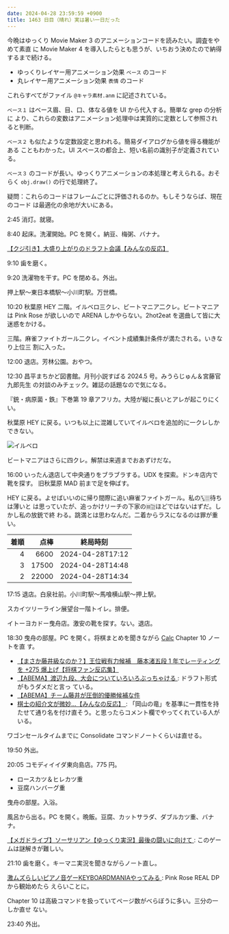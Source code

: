 ```yaml
---
date: 2024-04-28 23:59:59 +0900
title: 1463 日目（晴れ）実は暑い一日だった
---
```


今晩はゆっくり Movie Maker 3 のアニメーションコードを読みたい。調査をやめて素直
に Movie Maker 4 を導入したらとも思うが、いちおう決めたので納得するまで続ける。

* ゆっくりレイヤー用アニメーション効果 `ベース` のコード
* 丸レイヤー用アニメーション効果 `表情` のコード

これらすべてがファイル `@キャラ素材.anm` に記述されている。

`ベース１` はベース眉、目、口、体なる値を UI から代入する。簡単な grep の分析に
より、これらの変数はアニメーション処理中は実質的に定数として参照されると判断。

`ベース２` も似たような定数設定と思われる。簡易ダイアログから値を得る機能がある
こともわかった。UI スペースの都合上、短い名前の識別子が定義されている。

`ベース３` のコードが長い。ゆっくりアニメーションの本処理と考えられる。おそらく
`obj.draw()` の行で処理終了。

疑問：これらのコードはフレームごとに評価されるのか。もしそうならば、現在のコード
は最適化の余地が大いにある。

2:45 消灯。就寝。

8:40 起床。洗濯開始。PC を開く。納豆、梅粥、バナナ。

[【クジ引き】大盛り上がりのドラフト会議【みんなの反応】
](https://www.youtube.com/watch?v=IF4h7FU7J7o)

9:10 歯を磨く。

9:20 洗濯物を干す。PC を閉める。外出。

押上駅～東日本橋駅～小川町駅。万世橋。

10:20 秋葉原 HEY 二階。イルベロ三クレ、ビートマニア二クレ。ビートマニアは
Pink Rose が欲しいので ARENA しかやらない。2hot2eat を選曲して皆に大迷惑をかける。

三階。麻雀ファイトガール二クレ。イベント成績集計条件が満たされる。いきなり上位三
割に入った。

12:00 退店。芳林公園。おやつ。

12:30 昌平まちかど図書館。月刊小説すばる 2024.5 号。みうらじゅん＆宮藤官九郎先生
の対談のみチェック。雑誌の話題なので気になる。

『銃・病原菌・鉄』下巻第 19 章アフリカ。大陸が縦に長いとアレが起こりにくい。

秋葉原 HEY に戻る。いつも以上に混雑していてイルベロを追加的に一クレしかできない。

![イルベロ](https://pbs.twimg.com/media/GMPiWWabMAASuNT?format=jpg&name=small)

ビートマニアはさらに四クレ。解禁は来週までおあずけだな。

16:00 いったん退店して中央通りをブラブラする。UDX を探索。ドンキ店内で靴を探す。
旧秋葉原 MAD 前まで足を伸ばす。

HEY に戻る。よせばいいのに帰り間際に追い麻雀ファイトガール。私の🀛🀕待ちは薄いと
は思っていたが、追っかけリーチの下家の🀜🀟ほどではないはずだ。しかし私の放銃で終
わる。跳満とは思わなんだ。二着からラスになるのは罪が重い。

| 着順 | 点棒 | 終局時刻 |
|-----:|-----:|----------|
| 4 | 6600 | 2024-04-28T17:12 |
| 3 | 17500 | 2024-04-28T14:48 |
| 2 | 22000 | 2024-04-28T14:34 |

17:15 退店。白泉社前。小川町駅～馬喰横山駅～押上駅。

スカイツリーライン展望台一階トイレ。排便。

イトーヨカドー曳舟店。激安の靴を探す。ない。退店。

18:30 曳舟の部屋。PC を開く。将棋まとめを聞きながら [Calc] Chapter 10 ノートを直
す。

* [【まさか藤井級なのか？】王位戦有力候補　藤本渚五段 1 年でレーティングを +275
  爆上げ【将棋ファン反応集】](https://www.youtube.com/watch?v=8FS7HmmiZ9U)
* [【ABEMA】渡辺九段、大会についていろいろぶっちゃける
  ](https://www.youtube.com/watch?v=TbZHvLZjK1E): ドラフト形式がもうダメだと言っ
  ている。
* [【ABEMA】チーム藤井が圧倒的優勝候補な件
  ](https://www.youtube.com/watch?v=kmlo-zDfqhw)
* [棋士の紹介文が微妙…【みんなの反応】
  ](https://www.youtube.com/watch?v=YDB0tX_4sGc): 「岡山の竜」を基準に一貫性を持
  たせて通り名を付け直そう。と思ったらコメント欄でやってくれている人がいる。

ワゴンセールタイムまでに Consolidate コマンドノートくらいは直せる。

19:50 外出。

20:05 コモディイイダ東向島店。775 円。

* ロースカツ＆ヒレカツ重
* 豆腐ハンバーグ重

曳舟の部屋。入浴。

風呂から出る。PC を開く。晩飯。豆腐、カットサラダ、ダブルカツ重、バナナ。

[【メガドライブ】ソーサリアン【ゆっくり実況】最後の闘いに向けて
](https://www.youtube.com/watch?v=FsGlv2Lc5q4): このゲームは謎解きが難しい。

21:10 歯を磨く。キーマニ実況を聞きながらノート直し。

[激ムズらしいピアノ音ゲーKEYBOARDMANIAやってみる
](https://www.youtube.com/watch?v=SYqIepUDggI): Pink Rose REAL DP から観始めたら
えらいことに。

Chapter 10 は高級コマンドを扱っていてページ数がべらぼうに多い。三分の一しか直せ
ない。

23:40 外出。

[Calc]: https://documentation.libreoffice.org/en/english-documentation/calc/
